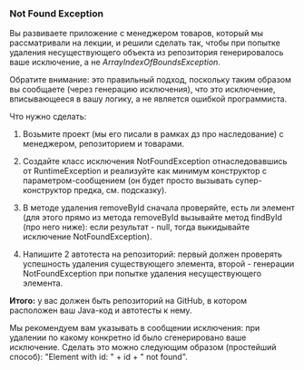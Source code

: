 ### Not Found Exception

Вы развиваете приложение с менеджером товаров, который мы рассматривали на лекции, и решили сделать так, чтобы при попытке удаления несуществующего объекта 
из репозитория генерировалось ваше исключение, а не *ArrayIndexOfBoundsException*.

Обратите внимание: это правильный подход, поскольку таким образом вы сообщаете (через генерацию исключения), что это исключение, вписывающееся в вашу логику, а не является ошибкой программиста.

Что нужно сделать:

1. Возьмите проект (мы его писали в рамках дз про наследование) с менеджером, репозиторием и товарами.

2. Создайте класс исключения NotFoundException отнаследовавшись от RuntimeException и реализуйте как минимум конструктор с параметром-сообщением (он будет просто вызывать супер-конструктор предка, см. подсказку).

3. В методе удаления removeById сначала проверяйте, есть ли элемент (для этого прямо из метода removeById вызывайте метод findById (про него ниже): если результат - null, тогда выкидывайте исключение NotFoundException).

4. Напишите 2 автотеста на репозиторий: первый должен проверять успешность удаления существующего элемента, второй - генерации NotFoundException при попытке удаления несуществующего элемента.



**Итого:** у вас должен быть репозиторий на GitHub, в котором расположен ваш Java-код и автотесты к нему.

Мы рекомендуем вам указывать в сообщении исключения: при удалении по какому конкретно id было сгенерировано ваше исключение. Сделать это можно следующим образом (простейший способ): "Element with id: " + id + " not found".

